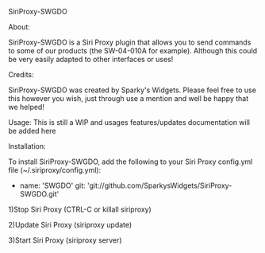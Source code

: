 SiriProxy-SWGDO

About:

SiriProxy-SWGDO is a Siri Proxy plugin that allows you to send commands to some of our products (the SW-04-010A for example). Although this could be very easily adapted to other interfaces or uses!

Credits:

SiriProxy-SWGDO was created by Sparky's Widgets. Please feel free to use this however you wish, just through use a mention and well be happy that we helped!

Usage:
This is still a WIP and usages features/updates documentation will be added here

Installation:

To install SiriProxy-SWGDO, add the following to your Siri Proxy config.yml file (~/.siriproxy/config.yml):
- name: 'SWGDO'
  git: 'git://github.com/SparkysWidgets/SiriProxy-SWGDO.git'
  

1)Stop Siri Proxy (CTRL-C or killall siriproxy)

2)Update Siri Proxy (siriproxy update)

3)Start Siri Proxy (siriproxy server)
